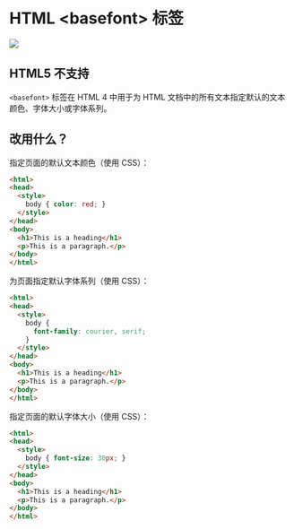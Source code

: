 HTML \<basefont> 标签
===


[![](https://shields.io/badge/HTML5-已废弃-yellow?logo=HTML5)](https://caniuse.com/?search=<basefont>)

## HTML5 不支持

`<basefont>` 标签在 HTML 4 中用于为 HTML 文档中的所有文本指定默认的文本颜色、字体大小或字体系列。

## 改用什么？

指定页面的默认文本颜色（使用 CSS）：

```html idoc:preview:iframe
<html>
<head>
  <style>
    body { color: red; }
  </style>
</head>
<body>
  <h1>This is a heading</h1>
  <p>This is a paragraph.</p>
</body>
</html>
```


为页面指定默认字体系列（使用 CSS）：

```html idoc:preview:iframe
<html>
<head>
  <style>
    body {
      font-family: courier, serif;
    }
  </style>
</head>
<body>
  <h1>This is a heading</h1>
  <p>This is a paragraph.</p>
</body>
</html>
```

指定页面的默认字体大小（使用 CSS）：

```html idoc:preview:iframe
<html>
<head>
  <style>
    body { font-size: 30px; }
  </style>
</head>
<body>
  <h1>This is a heading</h1>
  <p>This is a paragraph.</p>
</body>
</html>
```
